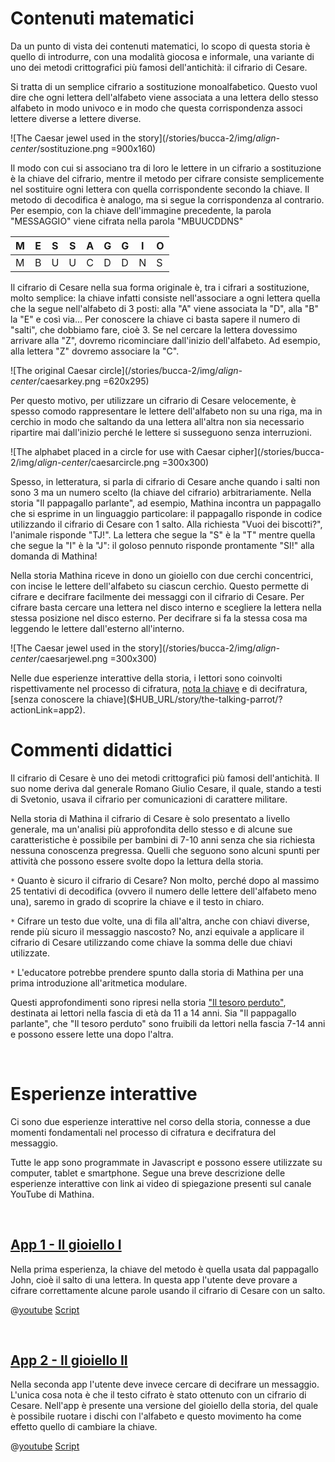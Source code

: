 # Contenuti matematici
Da un punto di vista dei contenuti matematici, lo scopo di questa storia è quello di introdurre, con una modalità giocosa e informale, una variante di uno dei metodi crittografici più famosi dell'antichità: il cifrario di Cesare.

Si tratta di un semplice cifrario a sostituzione monoalfabetico. Questo vuol dire che ogni lettera dell'alfabeto viene associata a una lettera dello stesso alfabeto in modo univoco e in modo che questa corrispondenza associ lettere diverse a lettere diverse. 


![The Caesar jewel used in the story](/stories/bucca-2/img/_align-center_/sostituzione.png =900x160)

Il modo con cui si associano tra di loro le lettere in un cifrario a sostituzione è la chiave del cifrario, mentre il metodo per cifrare consiste semplicemente nel sostituire ogni lettera con quella corrispondente secondo la chiave. Il metodo di decodifica è analogo, ma si segue la corrispondenza al contrario. Per esempio, con la chiave dell'immagine precedente, la parola "MESSAGGIO" viene cifrata nella parola "MBUUCDDNS"



| M | E | S | S | A | G | G | I | O |
| ---- | ---- | ---- | ---- | ---- | ---- | ---- | ---- | ---- |
| M | B | U | U | C | D | D | N | S |

Il cifrario di Cesare nella sua forma originale è, tra i cifrari a sostituzione, molto semplice: la chiave infatti consiste nell'associare a ogni lettera quella che la segue nell'alfabeto di 3 posti: alla "A" viene associata la "D", alla "B" la "E" e così via... Per conoscere la chiave ci basta sapere il numero di "salti", che dobbiamo fare, cioè 3. Se nel cercare la lettera dovessimo arrivare alla "Z", dovremo ricominciare dall'inizio dell'alfabeto. Ad esempio, alla lettera "Z" dovremo associare la "C".


![The original Caesar circle](/stories/bucca-2/img/_align-center_/caesarkey.png =620x295)


Per questo motivo, per utilizzare un cifrario di Cesare velocemente, è spesso comodo rappresentare le lettere dell'alfabeto non su una riga, ma in cerchio in modo che saltando da una lettera all'altra non sia necessario ripartire mai dall'inizio perché le lettere si susseguono senza interruzioni.

![The alphabet placed in a circle for use with Caesar cipher](/stories/bucca-2/img/_align-center_/caesarcircle.png =300x300)

Spesso, in letteratura, si parla di cifrario di Cesare anche quando i salti non sono 3 ma un numero scelto (la chiave del cifrario) arbitrariamente. Nella storia "Il pappagallo parlante", ad esempio, Mathina incontra un pappagallo che si esprime in un linguaggio particolare: il pappagallo risponde in codice utilizzando il cifrario di Cesare con 1 salto. Alla richiesta "Vuoi dei biscotti?", l'animale risponde "TJ!". La lettera che segue la "S" è la "T" mentre quella che segue la "I" è la "J": il goloso pennuto risponde prontamente "SI!" alla domanda di Mathina!

Nella storia Mathina riceve in dono un gioiello con due cerchi concentrici, con incise le lettere dell'alfabeto su ciascun cerchio. Questo permette di cifrare e decifrare facilmente dei messaggi con il cifrario di Cesare. Per cifrare basta cercare una lettera nel disco interno e scegliere la lettera nella stessa posizione nel disco esterno. Per decifrare si fa la stessa cosa ma leggendo le lettere dall'esterno all'interno.


![The Caesar jewel used in the story](/stories/bucca-2/img/_align-center_/caesarjewel.png =300x300)

Nelle due esperienze interattive della storia, i lettori sono coinvolti rispettivamente nel processo di cifratura, [nota la chiave]($HUB_URL/story/the-talking-parrot/?actionLink=app1) e di decifratura, [senza conoscere la chiave]($HUB_URL/story/the-talking-parrot/?actionLink=app2).


# Commenti didattici

Il cifrario di Cesare è uno dei metodi crittografici più famosi dell'antichità. Il suo nome deriva dal generale Romano Giulio Cesare, il quale, stando a testi di Svetonio, usava il cifrario per comunicazioni di carattere militare.

Nella storia di Mathina il cifrario di Cesare è solo presentato a livello generale, ma un'analisi più approfondita dello stesso e di alcune sue caratteristiche è possibile per bambini di 7-10 anni senza che sia richiesta nessuna conoscenza pregressa. Quelli che seguono sono alcuni spunti per attività che possono essere svolte dopo la lettura della storia. 

`*` Quanto è sicuro il cifrario di Cesare? Non molto, perché dopo al massimo 25 tentativi di decodifica (ovvero il numero delle lettere dell'alfabeto meno una), saremo in grado di scoprire la chiave e il testo in chiaro.


`*` Cifrare un testo due volte, una di fila all'altra, anche con chiavi diverse, rende più sicuro il messaggio nascosto? No, anzi equivale a applicare il cifrario di Cesare utilizzando come chiave la somma delle due chiavi utilizzate.

`*` L'educatore potrebbe prendere spunto dalla storia di Mathina per una prima introduzione all'aritmetica modulare.

Questi approfondimenti sono ripresi nella storia ["Il tesoro perduto"]($HUB_URL/story/the-lost-treasure/), destinata ai lettori nella fascia di età da 11 a 14 anni. Sia "Il pappagallo parlante", che "Il tesoro perduto" sono fruibili da lettori nella fascia 7-14 anni e possono essere lette una dopo l'altra.


&nbsp;

# Esperienze interattive

Ci sono due esperienze interattive nel corso della storia, connesse a due momenti fondamentali nel processo di cifratura e decifratura del messaggio. 

Tutte le app sono programmate in Javascript e possono essere utilizzate su computer, tablet e smartphone. Segue una breve descrizione delle esperienze interattive con link ai video di spiegazione presenti sul canale YouTube di Mathina.


&nbsp;

## [App 1 - Il gioiello I]($HUB_URL/story/mathina-and-the-talking-parrot/?actionLink=app1)

Nella prima esperienza, la chiave del metodo è quella usata dal pappagallo John, cioè il salto di una lettera. In questa app l'utente deve provare a cifrare correttamente alcune parole usando il cifrario di Cesare con un salto.

@[youtube](rL_8zo54uOY?_align-center_&hl=it&cc_lang_pref=it&cc=1)
[Script](/stories/symm-1/transcripts/Script2-it.pdf)

&nbsp;

## [App 2 - Il gioiello II]($HUB_URL/story/mathina-and-the-talking-parrot/?actionLink=app2)

Nella seconda app l'utente deve invece cercare di decifrare un messaggio. L'unica cosa nota è che il testo cifrato è stato ottenuto con un cifrario di Cesare. Nell'app è presente una versione del gioiello della storia, del quale è possibile ruotare i dischi con l'alfabeto e questo movimento ha come effetto quello di cambiare la chiave.


@[youtube](djsCaPaiRlc?_align-center_&hl=it&cc_lang_pref=it&cc=1)
[Script](/stories/symm-1/transcripts/Script2-it.pdf)

&nbsp;


